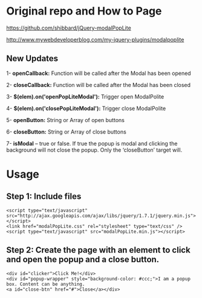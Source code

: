 Original repo and How to Page
==============================

https://github.com/shibbard/jQuery-modalPopLite

http://www.mywebdeveloperblog.com/my-jquery-plugins/modalpoplite


New Updates
--------------

1- **openCallback:** Function will be called after the Modal has been opened

2- **closeCallback:** Function will be called after the Modal has been closed

3- **$(elem).on('openPopLiteModal'):** Trigger open ModalPolite

4- **$(elem).on('closePopLiteModal'):** Trigger close ModalPolite

5- **openButton:** String or Array of open buttons

6- **closeButton:** String or Array of close buttons

7- **isModal** – true or false. If true the popup is modal and clicking the background will not close the popup. Only the ‘closeButton’ target will.


Usage
===============

Step 1: Include files
----------------------

	<script type="text/javascript" src="http://ajax.googleapis.com/ajax/libs/jquery/1.7.1/jquery.min.js"></script>
	<link href="modalPopLite.css" rel="stylesheet" type="text/css" />
	<script type="text/javascript" src="modalPopLite.min.js"></script>


Step 2: Create the page with an element to click and open the popup and a close button.
----------------------------------------------------------------------------------------

	<div id="clicker">Click Me!</div>
	<div id="popup-wrapper" style="background-color: #ccc;">I am a popup box. Content can be anything.
	<a id="close-btn" href="#">Close</a></div>
